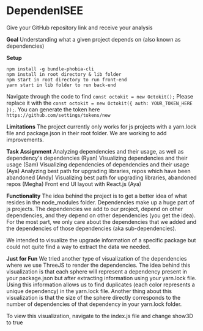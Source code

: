 # DependenISEE
Give your GitHub repository link and receive your analysis

**Goal** 
Understanding what a given project depends on (also known as dependencies)

**Setup**
```
npm install -g bundle-phobia-cli
npm install in root directory & lib folder
npm start in root directory to run front-end
yarn start in lib folder to run back-end
```

Navigate through the code to find ```const octokit = new Octokit();``` Please replace it with the ```const octokit = new Octokit({ auth: YOUR_TOKEN_HERE });```. You can generate the token here `https://github.com/settings/tokens/new`

**Limitations**
The project currently only works for js projects with a yarn.lock file and package.json in their root folder. We are working to add improvements.

**Task Assignment**
Analyzing dependencies and their usage, as well as dependency's dependencies (Ryan)
Visualizing dependencies and their usage (Sam)
Visualizing dependencies of dependencies and their usage (Aya) 
Analyzing best path for upgrading libraries, repos which have been abandoned (Andy)
Visualizing best path for upgrading libraries, abandoned repos (Megha)
Front end UI layout with React.js (Aya)

**Functionality**
The idea behind the project is to get a better idea of what resides in the node_modules folder. Dependencies make up a huge part of js projects. The dependencies we add to our project, depend on other dependencies, and they depend on other dependencies (you get the idea). For the most part, we only care about the dependencies that we added and the dependencies of those dependencies (aka sub-dependencies). 

We intended to visualize the upgrade information of a specific package but could not quite find a way to extract the data we needed.

**Just for Fun**
We tried another type of visualization of the dependencies where we use ThreeJS to render the dependencies. The idea behind this visualization is that each sphere will represent a dependency present in your package.json but after extracting information using your yarn.lock file. Using this information allows us to find duplicates (each color represents a unique dependency) in the yarn.lock file. Another thing about this visualization is that the size of the sphere directly corresponds to the number of dependencies of that dependency in your yarn.lock folder.

To view this visualization, navigate to the index.js file and change show3D to true
